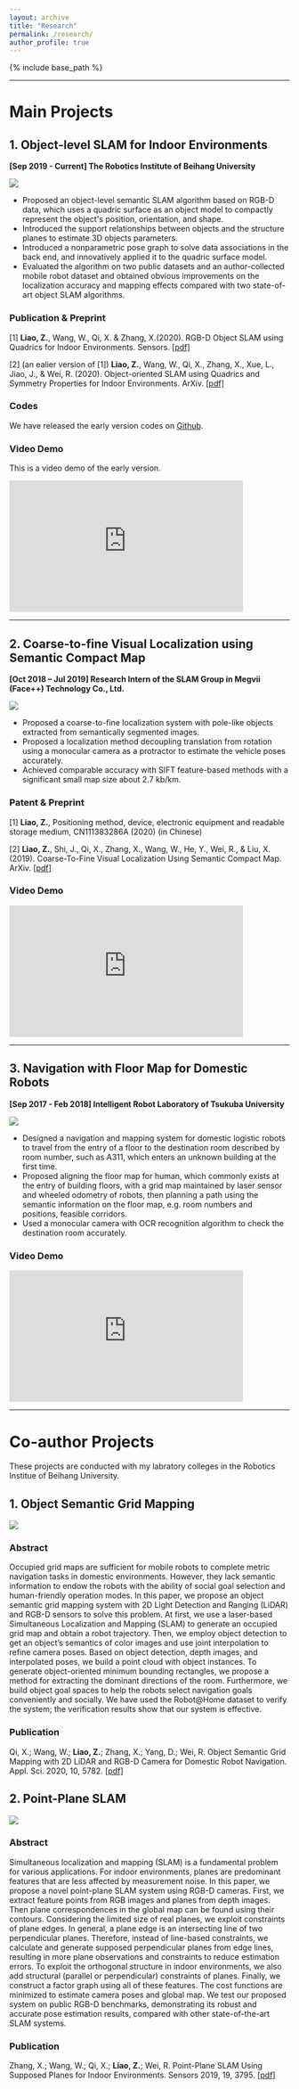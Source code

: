 ```yaml
---
layout: archive
title: "Research"
permalink: /research/
author_profile: true
---
```


{% include base_path %}

---
# Main Projects
## 1. Object-level SLAM for Indoor Environments
**[Sep 2019 - Current] The Robotics Institute of Beihang University**

<!-- <center><img src="./pics/object-slam-2.png" width="70%" /></center> -->
![](./pics/object-slam-2.png)

* Proposed an object-level semantic SLAM algorithm based on RGB-D data, which uses a quadric surface as an object model to compactly represent the object's position, orientation, and shape.
* Introduced the support relationships between objects and the structure planes to estimate 3D objects parameters.
* Introduced a nonparametric pose graph to solve data associations in the back end, and innovatively applied it to the quadric surface model.
* Evaluated the algorithm on two public datasets and an author-collected mobile robot dataset and obtained obvious improvements on the localization accuracy and mapping effects compared with two state-of-art object SLAM algorithms.

### Publication & Preprint

[1] **Liao, Z.**, Wang, W., Qi, X. & Zhang, X.(2020). RGB-D Object SLAM using Quadrics for Indoor Environments. Sensors. [[pdf]](https://www.mdpi.com/1424-8220/20/18/5150/pdf)

[2] (an ealier version of [1]) **Liao, Z.**, Wang, W., Qi, X., Zhang, X., Xue, L., Jiao, J., & Wei, R. (2020). Object-oriented SLAM using Quadrics and Symmetry Properties for Indoor Environments. ArXiv. [[pdf]](https://arxiv.org/abs/2004.05303)

### Codes
We have released the early version codes on [Github](https://github.com/XunshanMan/Object-oriented-SLAM).

### Video Demo 
This is a video demo of the early version.
<iframe width="420" height="236.25" src="https://www.youtube.com/embed/u9zRBp4TPIs" frameborder="0" allow="accelerometer; autoplay; encrypted-media; gyroscope; picture-in-picture" allowfullscreen></iframe>

---

## 2. Coarse-to-fine Visual Localization using Semantic Compact Map
**[Oct  2018 – Jul 2019] Research Intern of the SLAM Group in Megvii (Face++) Technology Co., Ltd.**

<!-- <center><img src="./pics/coarse-to-fine.png" width="50%" height="50%" /></center> -->
![](./pics/coarse-to-fine.png)

* Proposed a coarse-to-fine localization system with pole-like objects extracted from semantically segmented images.
* Proposed a localization method decoupling translation from rotation using a monocular camera as a protractor to estimate the vehicle poses accurately. 
* Achieved comparable accuracy with SIFT feature-based methods with a significant small map size about 2.7 kb/km. 

### Patent & Preprint
[1] **Liao, Z.**, Positioning method, device, electronic equipment and readable storage medium, CN111383286A
(2020) (in Chinese)

[2] **Liao, Z.**, Shi, J., Qi, X., Zhang, X., Wang, W., He, Y., Wei, R., & Liu, X. (2019). Coarse-To-Fine Visual Localization Using Semantic Compact Map. ArXiv.  [[pdf]](https://arxiv.org/abs/1910.04936)

### Video Demo
<iframe width="420" height="236.25" src="https://www.youtube.com/embed/XbTc1YNPajc" frameborder="0" allow="accelerometer; autoplay; encrypted-media; gyroscope; picture-in-picture" allowfullscreen></iframe>

---

## 3. Navigation with Floor Map for Domestic Robots
**[Sep 2017 - Feb 2018] Intelligent Robot Laboratory of Tsukuba University**

<!-- <center><img src="./pics/floor-map.png" width="70%" height="70%" /></center> -->
![](./pics/floor-map.png)

* Designed a navigation and mapping system for domestic logistic robots to travel from the entry of a floor to the destination room described by room number, such as A311, which enters an unknown building at the first time. 
* Proposed aligning the floor map for human, which commonly exists at the entry of building floors, with a grid map maintained by laser sensor and wheeled odometry of robots, then planning a path using the semantic information on the floor map, e.g. room numbers and positions, feasible corridors.
* Used a monocular camera with OCR recognition algorithm to check the destination room accurately. 


### Video Demo

<iframe width="420" height="236.25" src="https://www.youtube.com/embed/ktOwdE69A_I" frameborder="0" allow="accelerometer; autoplay; encrypted-media; gyroscope; picture-in-picture" allowfullscreen></iframe>

---

# Co-author Projects 

These projects are conducted with my labratory colleges in the Robotics Institue of Beihang University.

## 1. Object Semantic Grid Mapping
<!-- <img src="./pics/semantic-mapping.png" width = 50% height = 35% align=right /> -->
<!-- <center><img src="./pics/semantic-mapping.png" width="50%" height="50%" /></center> -->
![](./pics/semantic-mapping.png)

### Abstract 
Occupied grid maps are sufficient for mobile robots to complete metric navigation tasks in domestic environments. However, they lack semantic information to endow the robots with the ability of social goal selection and human-friendly operation modes. In this paper, we propose an object semantic grid mapping system with 2D Light Detection and Ranging (LiDAR) and RGB-D sensors to solve this problem. At first, we use a laser-based Simultaneous Localization and Mapping (SLAM) to generate an occupied grid map and obtain a robot trajectory. Then, we employ object detection to get an object’s semantics of color images and use joint interpolation to refine camera poses. Based on object detection, depth images, and interpolated poses, we build a point cloud with object instances. To generate object-oriented minimum bounding rectangles, we propose a method for extracting the dominant directions of the room. Furthermore, we build object goal spaces to help the robots select navigation goals conveniently and socially. We have used the Robot@Home dataset to verify the system; the verification results show that our system is effective. 


### Publication

Qi, X.; Wang, W.; **Liao, Z.**; Zhang, X.; Yang, D.; Wei, R. Object Semantic Grid Mapping with 2D LiDAR and RGB-D Camera for Domestic Robot Navigation. Appl. Sci. 2020, 10, 5782. [[pdf]](https://www.mdpi.com/2076-3417/10/17/5782)


## 2. Point-Plane SLAM

<!-- <img src="./pics/point-plane-slam.png" width = 50% height = 35% align=right /> -->
<!-- <center><img src="./pics/point-plane-slam.png" width="70%" height="70%" /></center> -->
![](./pics/point-plane-slam.png)

### Abstract

Simultaneous localization and mapping (SLAM) is a fundamental problem for various applications. For indoor environments, planes are predominant features that are less affected by measurement noise. In this paper, we propose a novel point-plane SLAM system using RGB-D cameras. First, we extract feature points from RGB images and planes from depth images. Then plane correspondences in the global map can be found using their contours. Considering the limited size of real planes, we exploit constraints of plane edges. In general, a plane edge is an intersecting line of two perpendicular planes. Therefore, instead of line-based constraints, we calculate and generate supposed perpendicular planes from edge lines, resulting in more plane observations and constraints to reduce estimation errors. To exploit the orthogonal structure in indoor environments, we also add structural (parallel or perpendicular) constraints of planes. Finally, we construct a factor graph using all of these features. The cost functions are minimized to estimate camera poses and global map. We test our proposed system on public RGB-D benchmarks, demonstrating its robust and accurate pose estimation results, compared with other state-of-the-art SLAM systems. 


### Publication
Zhang, X.; Wang, W.; Qi, X.; **Liao, Z.**; Wei, R. Point-Plane SLAM Using Supposed Planes for Indoor Environments. Sensors 2019, 19, 3795. [[pdf]](https://www.mdpi.com/1424-8220/19/17/3795)